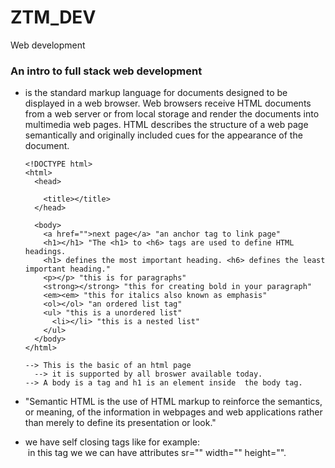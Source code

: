 # ZTM_DEV
Web development 

### An intro to full stack web development
 * is the standard markup language for documents designed to be displayed 
    in a web browser. Web browsers receive HTML documents from a web server or from local storage and render the documents into multimedia web pages. HTML describes the structure of a web page semantically and originally included cues for the appearance of the document. 

    ~~~
    <!DOCTYPE html>
    <html>
      <head>

        <title></title>
      </head>

      <body>
        <a href="">next page</a> "an anchor tag to link page"
        <h1></h1> "The <h1> to <h6> tags are used to define HTML headings.
        <h1> defines the most important heading. <h6> defines the least important heading."
        <p></p> "this is for paragraphs"
        <strong></strong> "this for creating bold in your paragraph"
        <em><em> "this for italics also known as emphasis"
        <ol></ol> "an ordered list tag"
        <ul> "this is a unordered list"
          <li></li> "this is a nested list"
        </ul>
      </body>
    </html>
    
    --> This is the basic of an html page
      --> it is supported by all broswer available today.
    --> A body is a tag and h1 is an element inside  the body tag. 
    ~~~
  * "Semantic HTML is the use of HTML markup to reinforce the semantics,
    or meaning, of the information in webpages and web applications rather than merely to define its presentation or look."
  * we have self closing tags like for example: <br> <img> in this tag we 
    we can have attributes sr="" width="" height="".